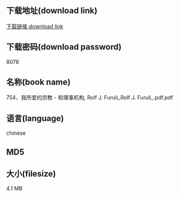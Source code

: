 ## 下载地址(download link)
[下载链接 download link](https://tutu365.netlify.app/?s=754%E3%80%81%E6%88%91%E6%89%80%E7%88%B1%E7%9A%84%E5%AE%97%E6%95%99+-+%E5%92%8C%E7%90%86%E4%BA%8B%E6%9C%BA%E6%9E%84%2C+Rolf+J.+Furuli_Rolf+J.+Furuli_.pdf)

## 下载密码(download password)
8078

## 名称(book name)
754、我所爱的宗教 - 和理事机构, Rolf J. Furuli_Rolf J. Furuli_.pdf.pdf

## 语言(language)
chinese

## MD5


## 大小(filesize)
4.1 MB
